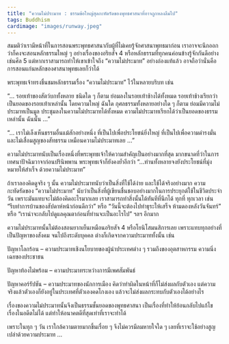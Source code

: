 ```yaml
---
title: "ความไม่ประมาท : ธรรมข้อใหญ่สุดกะทัดรัดของพุทธศาสนาที่อาจถูกหลงลืมไป"
tags: Buddhism
cardimage: "images/runway.jpeg"
---
```


สมมติว่าเรามีหน้าที่ในการสอนพระพุทธศาสนากับผู้ที่ไม่เคยรู้จักศาสนาพุทธมาก่อน เราอาจจะนึกออกว่าก็คงจะสอนหลักธรรมใหญ่ ๆ อย่างเรื่องของอริยสัจ 4 หรือหลักธรรมที่ทุกคนค่อนข้างรู้จักกันดีอย่างเช่นศีล 5 แต่หากเราสามารถทำให้เขาเข้าใจถึง “ความไม่ประมาท” อย่างถ่องแท้แล้ว อาจถือว่านั่นคือการสอนแก่นหลักของศาสนาพุทธเลยก็ว่าได้

พระพุทธเจ้าทรงชื่นชมหลักธรรมเรื่อง “ความไม่ประมาท” ไว้ในหลายบริบท เช่น

“... รอยเท้าของสัตว์บกทั้งหลาย ชนิดใด ๆ ก็ตาม ย่อมลงในรอยเท้าช้างได้ทั้งหมด รอยเท้าช้างเรียกว่าเป็นยอดของรอยเท้าเหล่านั้น โดยความใหญ่ ฉันใด กุศลธรรมทั้งหลายอย่างใด ๆ ก็ตาม ย่อมมีความไม่ประมาทเป็นมูล ประชุมลงในความไม่ประมาทได้ทั้งหมด ความไม่ประมาทเรียกได้ว่าเป็นยอดของธรรมเหล่านั้น ฉันนั้น …” 

“… เราไม่เล็งเห็นธรรมอื่นแม้สักอย่างหนึ่ง ที่เป็นไปเพื่อประโยชน์ยิ่งใหญ่ ที่เป็นไปเพื่อความดำรงมั่นและไม่เสื่อมสูญของสัทธรรม เหมือนความไม่ประมาทเลย …”

ความไม่ประมาทนับเป็นเรื่องหนึ่งที่พระพุทธเจ้าให้ความสำคัญเป็นอย่างมากที่สุด มากขนาดที่ว่าในการเทศนาปัจฉิมวาจาก่อนปรินิพพาน พระพุทธเจ้าก็ยังคงย้ำอีกว่า “…ท่านทั้งหลายจงยังประโยชน์ที่มุ่งหมายให้สำเร็จ ด้วยความไม่ประมาท”

ถ้าเราลองคิดดูจริง ๆ นั้น ความไม่ประมาทนับว่าเป็นสิ่งที่ใช้ได้ง่าย และใช้ได้จริงอย่างมาก ความกะทัดรัดของ “ความไม่ประมาท” นับว่าเป็นสิ่งที่ผู้เขียนชื่นชอบอย่างมากในการประยุกต์ใช้ในชีวิตประจำวัน เพราะมันแทบจะไม่ต้องคิดอะไรมากเลย เราสามารถทำสิ่งนั้นได้ทันทีที่นึกได้ ทุกที่ ทุกเวลา เช่น “รีบทำการบ้านของสัปดาห์หน้าก่อนดีกว่า” หรือ “วันนี้จะต้องไปทำธุระให้เสร็จ ห้ามดองหลังวันจันทร์” หรือ “เราน่าจะกลับไปดูแลคุณตาก่อนที่ท่านจะเป็นอะไรไป” ฯลฯ อีกมาก

ความไม่ประมาทนั้นไม่ต้องสอนยากเย็นเหมือนอริยสัจ 4 หรือโยนิโสมนสิการเลย เพราะแทบทุกอย่างที่เป็นปัญหาของสังคม จนไปถึงระดับบุคคล ต่างก็เกิดจากความประมาททั้งนั้น เช่น

ปัญหาโลกร้อน – ความประมาทเชิงนโยบายของผู้นำประเทศต่าง ๆ รวมถึงของอุตสาหกรรม ความนิ่งเฉยของประชาชน

ปัญหาท้องไม่พร้อม – ความประมาทระหว่างการมีเพศสัมพันธ์

ปัญหาคอร์รัปชัน – ความประมาทของนักการเมือง คิดว่าทำผิดในหน้าที่ก็ไม่ส่งผลกับตัวเอง แต่ความจริงแล้วตัวเองก็ยังอยู่ในประเทศที่ตัวเองคดโกงเอง แล้วจะไม่ส่งผลกระทบกับตัวเองได้อย่างไร

เรื่องของความไม่ประมาทนั้นจึงเป็นธรรมชั้นยอดของพุทธศาสนา เป็นเรื่องที่ทำให้ย้อนกลับไปแก้ไขเรื่องในอดีตไม่ได้ แต่ทำให้อนาคตดีที่สุดเท่าที่เราจะทำได้

เพราะในทุก ๆ วัน เราใกล้ความตายมากขึ้นเรื่อย ๆ จึงไม่ควรมีลมหายใจใด ๆ เลยที่เราจะใช้อย่างสูญเปล่าด้วยความประมาท …
